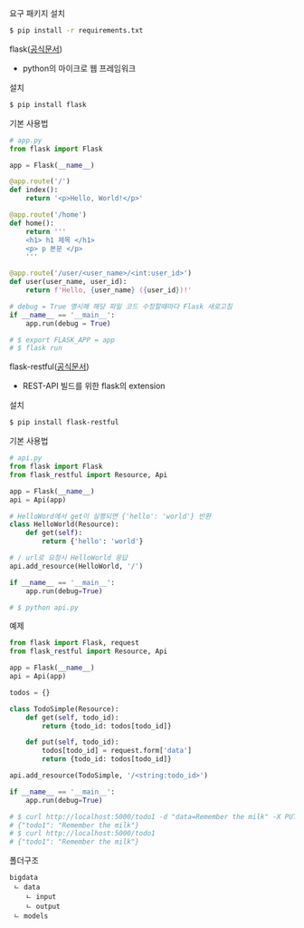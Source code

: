 요구 패키지 설치
```bash
$ pip install -r requirements.txt
```

flask([공식문서](https://flask.palletsprojects.com/en/2.0.x/))
- python의 마이크로 웹 프레임워크

설치
```bash
$ pip install flask
```

기본 사용법
```python
# app.py
from flask import Flask

app = Flask(__name__)

@app.route('/')
def index():
    return '<p>Hello, World!</p>'

@app.route('/home')
def home():
    return '''
    <h1> h1 제목 </h1>
    <p> p 본문 </p>
    '''

@app.route('/user/<user_name>/<int:user_id>')
def user(user_name, user_id):
    return f'Hello, {user_name} ({user_id})!'

# debug = True 명시해 해당 파일 코드 수정할때마다 Flask 새로고침
if __name__ == '__main__':
    app.run(debug = True)

# $ export FLASK_APP = app
# $ flask run
```


flask-restful([공식문서](https://flask-restful.readthedocs.io/en/latest/index.html))
- REST-API 빌드를 위한 flask의 extension

설치
```bash
$ pip install flask-restful
```

기본 사용법
```python
# api.py
from flask import Flask
from flask_restful import Resource, Api

app = Flask(__name__)
api = Api(app)

# HelloWord에서 get이 실행되면 {'hello': 'world'} 반환
class HelloWorld(Resource):
    def get(self):
        return {'hello': 'world'}

# / url로 요청시 HelloWorld 응답
api.add_resource(HelloWorld, '/')

if __name__ == '__main__':
    app.run(debug=True)

# $ python api.py
```

예제
```python
from flask import Flask, request
from flask_restful import Resource, Api

app = Flask(__name__)
api = Api(app)

todos = {}

class TodoSimple(Resource):
    def get(self, todo_id):
        return {todo_id: todos[todo_id]}

    def put(self, todo_id):
        todos[todo_id] = request.form['data']
        return {todo_id: todos[todo_id]}

api.add_resource(TodoSimple, '/<string:todo_id>')

if __name__ == '__main__':
    app.run(debug=True)

# $ curl http://localhost:5000/todo1 -d "data=Remember the milk" -X PUT
# {"todo1": "Remember the milk"}
# $ curl http://localhost:5000/todo1
# {"todo1": "Remember the milk"}
```


폴더구조
```
bigdata
 ㄴ data
    ㄴ input
    ㄴ output
 ㄴ models
```